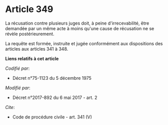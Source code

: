 # Article 349

La récusation contre plusieurs juges doit, à peine d'irrecevabilité, être demandée par un même acte à moins qu'une cause de
récusation ne se révèle postérieurement. 

La requête est formée, instruite et jugée conformément aux dispositions des articles aux articles 341 à 348.

**Liens relatifs à cet article**

_Codifié par_:

  - Décret n°75-1123 du 5 décembre 1975

_Modifié par_:

  - Décret n°2017-892 du 6 mai 2017 - art. 2

_Cite_:

  - Code de procédure civile - art. 341 (V)
